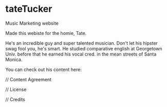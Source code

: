 # tateTucker
Music Marketing website

Made this webiste for the homie, Tate.

He's an incredible guy and super talented musician. Don't let his hipster swag fool you, he's smart. He studied comparative english at Georgetown Univ. before that he earned his vocal cred. in the mean streets of Santa Monica. 

You can check out his content here:




// Content Agreement

// License 

// Credits


